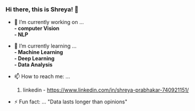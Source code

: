 ### Hi there, this is Shreya! 👋

- 🔭 I’m currently working on ... <br /> 
         **- computer Vision** <br />
         **- NLP** <br />
- 🌱 I’m currently learning ... <br />
         **- Machine Learning** <br />
         **- Deep Learning** <br /> 
         **- Data Analysis** <br />

- 📫 How to reach me: ... 
     1. linkedin - https://www.linkedin.com/in/shreya-prabhakar-740921151/

- ⚡ Fun fact: ... 
     "Data lasts longer than opinions"

